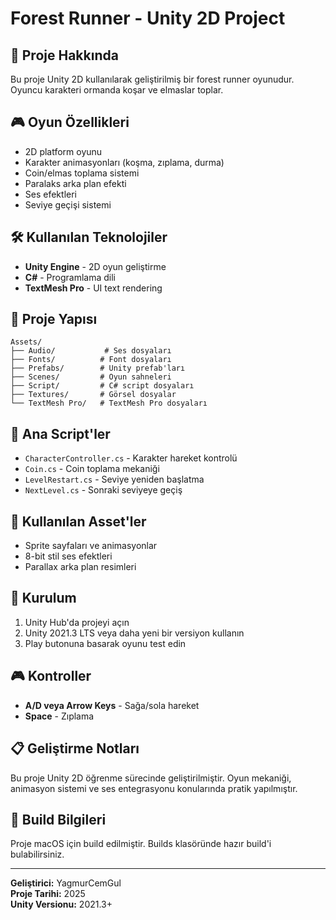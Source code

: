 # Forest Runner - Unity 2D Project

## 📖 Proje Hakkında

Bu proje Unity 2D kullanılarak geliştirilmiş bir forest runner oyunudur. Oyuncu karakteri ormanda koşar ve elmaslar toplar.

## 🎮 Oyun Özellikleri

- 2D platform oyunu
- Karakter animasyonları (koşma, zıplama, durma)
- Coin/elmas toplama sistemi
- Paralaks arka plan efekti
- Ses efektleri
- Seviye geçişi sistemi

## 🛠️ Kullanılan Teknolojiler

- **Unity Engine** - 2D oyun geliştirme
- **C#** - Programlama dili
- **TextMesh Pro** - UI text rendering

## 📁 Proje Yapısı

```
Assets/
├── Audio/           # Ses dosyaları
├── Fonts/          # Font dosyaları  
├── Prefabs/        # Unity prefab'ları
├── Scenes/         # Oyun sahneleri
├── Script/         # C# script dosyaları
├── Textures/       # Görsel dosyalar
└── TextMesh Pro/   # TextMesh Pro dosyaları
```

## 🎯 Ana Script'ler

- `CharacterController.cs` - Karakter hareket kontrolü
- `Coin.cs` - Coin toplama mekaniği
- `LevelRestart.cs` - Seviye yeniden başlatma
- `NextLevel.cs` - Sonraki seviyeye geçiş

## 🎨 Kullanılan Asset'ler

- Sprite sayfaları ve animasyonlar
- 8-bit stil ses efektleri
- Parallax arka plan resimleri

## 🚀 Kurulum

1. Unity Hub'da projeyi açın
2. Unity 2021.3 LTS veya daha yeni bir versiyon kullanın
3. Play butonuna basarak oyunu test edin

## 🎮 Kontroller

- **A/D veya Arrow Keys** - Sağa/sola hareket
- **Space** - Zıplama

## 📋 Geliştirme Notları

Bu proje Unity 2D öğrenme sürecinde geliştirilmiştir. Oyun mekaniği, animasyon sistemi ve ses entegrasyonu konularında pratik yapılmıştır.

## 🔧 Build Bilgileri

Proje macOS için build edilmiştir. Builds klasöründe hazır build'i bulabilirsiniz.

---

**Geliştirici:** YagmurCemGul  
**Proje Tarihi:** 2025  
**Unity Versionu:** 2021.3+
